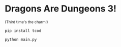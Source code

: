 <h1>Dragons Are Dungeons 3!</h1> 
<sup>(Third time's the charm!)</sup>

<code>pip install tcod</code>

<code>python main.py</code>
